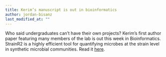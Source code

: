 ```yaml
---
title: Kerim’s manuscript is out in bioinformatics
author: jordan-bisanz
last_modified_at: ""
---
```

Who said undergraduates can’t have their own projects? Kerim’s first author paper featuring many members of the lab is out this week in Bioinformatics. StrainR2 is a highly efficient tool for quantifying microbes at the strain level in synthetic microbial communities. Read it [here](https://pmc.ncbi.nlm.nih.gov/articles/PMC11326212/).
 

